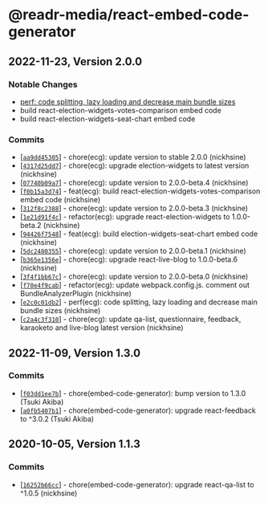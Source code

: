 # @readr-media/react-embed-code-generator

## 2022-11-23, Version 2.0.0
### Notable Changes
- [perf: code splitting, lazy loading and decrease main bundle sizes](https://github.com/readr-media/react/pull/91)
- build react-election-widgets-votes-comparison embed code
- build react-election-widgets-seat-chart embed code

### Commits
* \[[`aa9dd45305`](https://github.com/readr-media/react-embed-code-generator/commit/aa9dd45305)] - chore(ecg): update version to stable 2.0.0 (nickhsine)
* \[[`4317d25dd7`](https://github.com/readr-media/react-embed-code-generator/commit/4317d25dd7)] - chore(ecg): upgrade election-widgets to latest version (nickhsine)
* \[[`07740b09a7`](https://github.com/readr-media/react-embed-code-generator/commit/07740b09a7)] - chore(ecg): update version to 2.0.0-beta.4 (nickhsine)
* \[[`f0b15a3d74`](https://github.com/readr-media/react-embed-code-generator/commit/f0b15a3d74)] - feat(ecg): build react-election-widgets-votes-comparison embed code (nickhsine)
* \[[`312f8c2388`](https://github.com/readr-media/react-embed-code-generator/commit/312f8c2388)] - chore(ecg): update version to 2.0.0-beta.3 (nickhsine)
* \[[`1e21d91f4c`](https://github.com/readr-media/react-embed-code-generator/commit/1e21d91f4c)] - refactor(ecg): upgrade react-election-widgets to 1.0.0-beta.2 (nickhsine)
* \[[`94426f7548`](https://github.com/readr-media/react-embed-code-generator/commit/94426f7548)] - feat(ecg): build election-widgets-seat-chart embed code (nickhsine)
* \[[`5dc2480355`](https://github.com/readr-media/react-embed-code-generator/commit/5dc2480355)] - chore(ecg): update version to 2.0.0-beta.1 (nickhsine)
* \[[`b365e1356e`](https://github.com/readr-media/react-embed-code-generator/commit/b365e1356e)] - chore(ecg): upgrade react-live-blog to 1.0.0-beta.6 (nickhsine)
* \[[`3f4f1bb67c`](https://github.com/readr-media/react-embed-code-generator/commit/3f4f1bb67c)] - chore(ecg): update version to 2.0.0-beta.0 (nickhsine)
* \[[`f70e4f9cab`](https://github.com/readr-media/react-embed-code-generator/commit/f70e4f9cab)] - refactor(ecg): update webpack.config.js. comment out BundleAnalyzerPlugin (nickhsine)
* \[[`e2c0c01db2`](https://github.com/readr-media/react-embed-code-generator/commit/e2c0c01db2)] - perf(ecg): code splitting, lazy loading and decrease main bundle sizes (nickhsine)
* \[[`c2a4c3f310`](https://github.com/readr-media/react-embed-code-generator/commit/c2a4c3f310)] - chore(ecg): update qa-list, questionnaire, feedback, karaoketo and live-blog latest version (nickhsine)

## 2022-11-09, Version 1.3.0
### Commits
* \[[`f03dd1ee7b`](https://github.com/readr-media/react-embed-code-generator/commit/f03dd1ee7b)] - chore(embed-code-generator): bump version to 1.3.0 (Tsuki Akiba)
* \[[`a0fb5407b1`](https://github.com/readr-media/react-embed-code-generator/commit/a0fb5407b1)] - chore(embed-code-generator): upgrade react-feedback to ^3.0.2 (Tsuki Akiba)

## 2020-10-05, Version 1.1.3
### Commits
* \[[`16252b66cc`](https://github.com/readr-media/react-embed-code-generator/commit/16252b66cc)] - chore(embed-code-generator): upgrade react-qa-list to ^1.0.5 (nickhsine)
